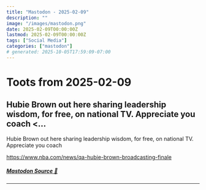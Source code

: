 ```yaml
---
title: "Mastodon - 2025-02-09"
description: ""
image: "/images/mastodon.png"
date: 2025-02-09T00:00:00Z
lastmod: 2025-02-09T00:00:00Z
tags: ["Social Media"]
categories: ["mastodon"]
# generated: 2025-10-05T17:59:09-07:00
---
```


# Toots from 2025-02-09

## Hubie Brown out here sharing leadership wisdom, for free, on national TV. Appreciate you coach  <...

Hubie Brown out here sharing leadership wisdom, for free, on national TV. Appreciate you coach

<https://www.nba.com/news/qa-hubie-brown-broadcasting-finale>

##### [Mastodon Source 🐘](https://hachyderm.io/@mweagle/113975771262235497)

---

